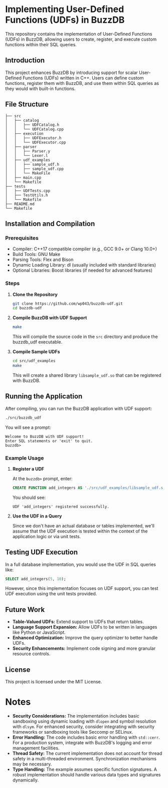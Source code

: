 # Implementing User-Defined Functions (UDFs) in BuzzDB

This repository contains the implementation of User-Defined Functions (UDFs) in BuzzDB, allowing users to create, register, and execute custom functions within their SQL queries.

## Introduction

This project enhances BuzzDB by introducing support for scalar User-Defined Functions (UDFs) written in C++. Users can define custom functions, register them with BuzzDB, and use them within SQL queries as they would with built-in functions.

## File Structure

```
├── src
│   ├── catalog
│   │   ├── UDFCatalog.h
│   │   └── UDFCatalog.cpp
│   ├── execution
│   │   ├── UDFExecutor.h
│   │   └── UDFExecutor.cpp
│   ├── parser
│   │   ├── Parser.y
│   │   └── Lexer.l
│   ├── udf_examples
│   │   ├── sample_udf.h
│   │   ├── sample_udf.cpp
│   │   └── MakeFile
│   ├── main.cpp
│   └── Makefile
├── tests
│   ├── UDFTests.cpp
│   ├── TestUtils.h
│   └── Makefile
├── README.md
└── Makefile
```

## Installation and Compilation

### Prerequisites

- Compiler: C++17 compatible compiler (e.g., GCC 9.0+ or Clang 10.0+)
- Build Tools: GNU Make
- Parsing Tools: Flex and Bison
- Dynamic Loading Library: dl (usually included with standard libraries)
- Optional Libraries: Boost libraries (if needed for advanced features)

### Steps

1. **Clone the Repository**

   ```bash
   git clone https://github.com/wp043/buzzdb-udf.git
   cd buzzdb-udf
   ```

2. **Compile BuzzDB with UDF Support**

   ```bash
   make
   ```
   This will compile the source code in the `src` directory and produce the buzzdb_udf executable.

3. **Compile Sample UDFs**

   ```bash
   cd src/udf_examples
   make
   ```
   This will create a shared library `libsample_udf.so` that can be registered with BuzzDB.

## Running the Application

After compiling, you can run the BuzzDB application with UDF support:

```bash
./src/buzzdb_udf
```

You will see a prompt:

```
Welcome to BuzzDB with UDF support!
Enter SQL statements or 'exit' to quit.
buzzdb>
```

### Example Usage

1. **Register a UDF**

   At the `buzzdb>` prompt, enter:

   ```sql
   CREATE FUNCTION add_integers AS './src/udf_examples/libsample_udf.so' SYMBOL 'add_integers' RETURNS INT;
   ```

   You should see:

   ```
   UDF 'add_integers' registered successfully.
   ```

2. **Use the UDF in a Query**

   Since we don't have an actual database or tables implemented, we'll assume that the UDF execution is tested within the context of the application logic or via unit tests.

## Testing UDF Execution

In a full database implementation, you would use the UDF in SQL queries like:

```sql
SELECT add_integers(5, 10);
```

However, since this implementation focuses on UDF support, you can test UDF execution using the unit tests provided.

## Future Work

- **Table-Valued UDFs:** Extend support to UDFs that return tables.
- **Language Support Expansion:** Allow UDFs to be written in languages like Python or JavaScript.
- **Enhanced Optimization:** Improve the query optimizer to better handle UDFs.
- **Security Enhancements:** Implement code signing and more granular resource controls.

## License

This project is licensed under the MIT License.

# Notes

- **Security Considerations:** The implementation includes basic sandboxing using dynamic loading with `dlopen` and symbol resolution with `dlsym`. For enhanced security, consider integrating with security frameworks or sandboxing tools like Seccomp or SELinux.
- **Error Handling:** The code includes basic error handling with `std::cerr`. For a production system, integrate with BuzzDB's logging and error management facilities.
- **Thread Safety:** The current implementation does not account for thread safety in a multi-threaded environment. Synchronization mechanisms may be necessary.
- **Type Handling:** The example assumes specific function signatures. A robust implementation should handle various data types and signatures dynamically.